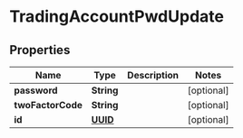 # TradingAccountPwdUpdate

## Properties
Name | Type | Description | Notes
------------ | ------------- | ------------- | -------------
**password** | **String** |  |  [optional]
**twoFactorCode** | **String** |  |  [optional]
**id** | [**UUID**](UUID.md) |  |  [optional]
